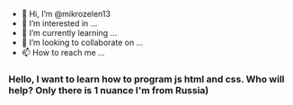 - 👋 Hi, I’m @mikrozelen13
- 👀 I’m interested in ...
- 🌱 I’m currently learning ...
- 💞️ I’m looking to collaborate on ...
- 📫 How to reach me ...

<!---
mikrozelen13/mikrozelen13 is a ✨ special ✨ repository because its `README.md` (this file) appears on your GitHub profile.
You can click the Preview link to take a look at your changes.
--->
<h3>Hello, I want to learn how to program js html and css. Who will help? Only there is 1 nuance I'm from Russia)</h3>
